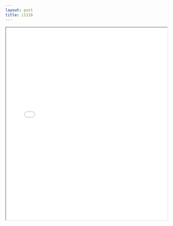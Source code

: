 ```yaml
---
layout: post
title: i1116
---
```


<div class="pdf-container">
<iframe src="/assets/pdfs/i1116.pdf" height="600" width="100%" allowFullScreen="true"></iframe>
</div>

